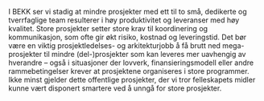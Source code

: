 I BEKK ser vi stadig at mindre prosjekter med ett til to små, dedikerte og tverrfaglige team resulterer i høy produktivitet og leveranser med høy kvalitet. Store prosjekter setter store krav til koordinering og kommunikasjon, som ofte gir økt risiko, kostnad og leveringstid. Det bør være en viktig prosjektledelses- og arkitekturjobb å få brutt ned mega-prosjekter til mindre (del-)prosjekter som kan leveres mer uavhengig av hverandre – også i situasjoner der lovverk, finansieringsmodell eller andre rammebetingelser krever at prosjektene organiseres i store programmer. Ikke minst gjelder dette offentlige prosjekter, der vi tror felleskapets midler kunne vært disponert smartere ved å unngå for store prosjekter.